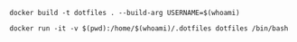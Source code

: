 ```shell
docker build -t dotfiles . --build-arg USERNAME=$(whoami)
```

```shell
docker run -it -v $(pwd):/home/$(whoami)/.dotfiles dotfiles /bin/bash
```
